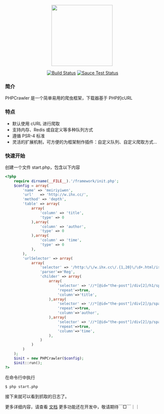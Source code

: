 <p align="center"><a href="https://github.com/fsdstar/PHPCrawler" target="_blank"><img width="200"src="http://www.fsdstar.com/images/myicon.jpg"></a></p>
 
 <p align="center">
  <a href="#"><img src="https://img.shields.io/badge/license-MIT-4EB1BA.svg?style=flat-square" alt="Build Status"></a>
  <a href="#"><img src="https://img.shields.io/badge/version-1.0.1-red.svg?style=flat-square" alt="Sauce Test Status"></a>
</p>

### 简介

PHPCrawler 是一个简单易用的爬虫框架，下载器基于 PHP的cURL


### 特点
[//]: # (支持自定义URI过滤)
[//]: # (支持广度优先和深度优先两种爬取方式)
[//]: # (支持分布式)
[//]: # (爬取网页分为多步，每步均支持自定义动作（如添加代理、修改 user-agent 等）)
[//]: # (支持守护进程与普通两种模式（守护进程模式只支持 Linux 服务器）)
- 默认使用 cURL 进行爬取
- 支持内存、Redis 或自定义等多种队列方式
- 遵循 PSR-4 标准
- 灵活的扩展机制，可方便的为框架制作插件：自定义队列、自定义爬取方式...

### 快速开始

创建一个文件 start.php，包含以下内容

``` php
<?php
	require dirname(__FILE__).'/framework/init.php';
	$config = array(
		'name' => 'meiriyiwen',
		'url'	=> 'http://w.ihx.cc/',
		'method' => 'depth',
		'table' => array(
			array(
				'column' => 'title', 
				'type' => 0
			),array(
				'column' => 'author', 
				'type' => 0
			),array(
				'column' => 'time', 
				'type' => 0
			),
		),
		'urlSelector' => array(
			array(
				'selector' => '/http:\/\/w.ihx.cc\/.{1,20}\/\d+.html/ism',
				'parser'=>'Reg',
				'childer' => array(
					array(
						'selector' => '//*[@id="the-post"]/div[2]/h1/span',
						'repeat'=>true,
						'column'=>'title',
					),array(
						'selector' => '//*[@id="the-post"]/div[2]/p/span[1]/a',
						'repeat'=>true,
						'column'=>'author',
					),array(
						'selector' => '//*[@id="the-post"]/div[2]/p/span[3]/text()',
						'repeat'=>true,
						'column'=>'time',
					),
				)
			)
		)
	);
	$init = new PHPCrawler($config);
	$init::run();
?>
```
在命令行中执行
```
$ php start.php
```
接下来就可以看到抓取的日志了。


更多详细内容，请查看 [文档](http://doc.fsdstar.com)
更多功能还在开发中，敬请期待￣□￣｜｜
